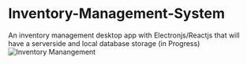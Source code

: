 # Inventory-Management-System
An inventory management desktop app with Electronjs/Reactjs that will have a serverside and local database storage (in Progress)
![Inventory Manangement](https://user-images.githubusercontent.com/77281404/155840694-3d40a79b-c399-4a24-ae45-c86fd5870d66.png)

